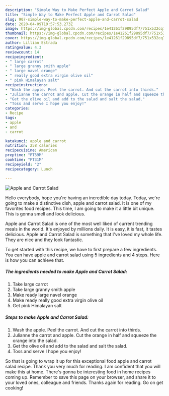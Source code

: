 ```yaml
---
description: "Simple Way to Make Perfect Apple and Carrot Salad"
title: "Simple Way to Make Perfect Apple and Carrot Salad"
slug: 907-simple-way-to-make-perfect-apple-and-carrot-salad
date: 2020-04-09T19:57:53.273Z
image: https://img-global.cpcdn.com/recipes/1e41261f29895df7/751x532cq70/apple-and-carrot-salad-recipe-main-photo.jpg
thumbnail: https://img-global.cpcdn.com/recipes/1e41261f29895df7/751x532cq70/apple-and-carrot-salad-recipe-main-photo.jpg
cover: https://img-global.cpcdn.com/recipes/1e41261f29895df7/751x532cq70/apple-and-carrot-salad-recipe-main-photo.jpg
author: Lillian Estrada
ratingvalue: 4.3
reviewcount: 14
recipeingredient:
- " large carrot"
- " large granny smith apple"
- " large navel orange"
- " really good extra virgin olive oil"
- " pink Himalayan salt"
recipeinstructions:
- "Wash the apple. Peel the carrot. And cut the carrot into thirds."
- "Julianne the carrot and apple. Cut the orange in half and squeeze the orange into the salad."
- "Get the olive oil and add to the salad and salt the salad."
- "Toss and serve I hope you enjoy!"
categories:
- Recipe
tags:
- apple
- and
- carrot

katakunci: apple and carrot 
nutrition: 258 calories
recipecuisine: American
preptime: "PT39M"
cooktime: "PT31M"
recipeyield: "2"
recipecategory: Lunch

---
```



![Apple and Carrot Salad](https://img-global.cpcdn.com/recipes/1e41261f29895df7/751x532cq70/apple-and-carrot-salad-recipe-main-photo.jpg)

Hello everybody, hope you're having an incredible day today. Today, we're going to make a distinctive dish, apple and carrot salad. It is one of my favorites food recipes. This time, I am going to make it a little bit unique. This is gonna smell and look delicious.



Apple and Carrot Salad is one of the most well liked of current trending meals in the world. It's enjoyed by millions daily. It is easy, it is fast, it tastes delicious. Apple and Carrot Salad is something that I've loved my whole life. They are nice and they look fantastic.


To get started with this recipe, we have to first prepare a few ingredients. You can have apple and carrot salad using 5 ingredients and 4 steps. Here is how you can achieve that.

<!--inarticleads1-->

##### The ingredients needed to make Apple and Carrot Salad:

1. Take  large carrot
1. Take  large granny smith apple
1. Make ready  large navel orange
1. Make ready  really good extra virgin olive oil
1. Get  pink Himalayan salt




<!--inarticleads2-->

##### Steps to make Apple and Carrot Salad:

1. Wash the apple. Peel the carrot. And cut the carrot into thirds.
1. Julianne the carrot and apple. Cut the orange in half and squeeze the orange into the salad.
1. Get the olive oil and add to the salad and salt the salad.
1. Toss and serve I hope you enjoy!




So that is going to wrap it up for this exceptional food apple and carrot salad recipe. Thank you very much for reading. I am confident that you will make this at home. There's gonna be interesting food in home recipes coming up. Remember to save this page on your browser, and share it to your loved ones, colleague and friends. Thanks again for reading. Go on get cooking!
